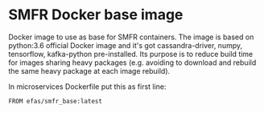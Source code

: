 # SMFR Docker base image

Docker image to use as base for SMFR containers.
The image is based on python:3.6 official Docker image and it's got cassandra-driver, numpy, tensorflow, kafka-python pre-installed.
Its purpose is to reduce build time for images sharing heavy packages (e.g. avoiding to download and rebuild the same heavy package at each image rebuild).

In microservices Dockerfile put this as first line:

```
FROM efas/smfr_base:latest
```
